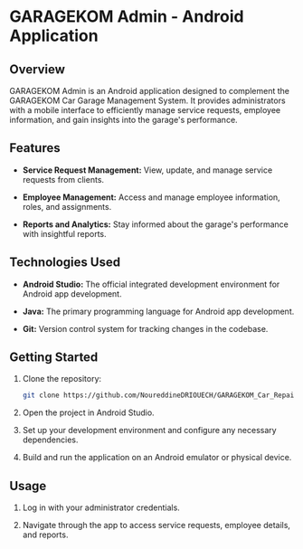 # GARAGEKOM Admin  - Android Application

## Overview

GARAGEKOM Admin is an Android application designed to complement the GARAGEKOM Car Garage Management System. It provides administrators with a mobile interface to efficiently manage service requests, employee information, and gain insights into the garage's performance.

## Features

- **Service Request Management:** View, update, and manage service requests from clients.
  
- **Employee Management:** Access and manage employee information, roles, and assignments.
  
- **Reports and Analytics:** Stay informed about the garage's performance with insightful reports.

## Technologies Used

- **Android Studio:** The official integrated development environment for Android app development.
  
- **Java:** The primary programming language for Android app development.
  
- **Git:** Version control system for tracking changes in the codebase.

## Getting Started

1. Clone the repository:

    ```bash
    git clone https://github.com/NoureddineDRIOUECH/GARAGEKOM_Car_Repair_Admin_Android_Application
    ```

2. Open the project in Android Studio.

3. Set up your development environment and configure any necessary dependencies.

4. Build and run the application on an Android emulator or physical device.

## Usage

1. Log in with your administrator credentials.

2. Navigate through the app to access service requests, employee details, and reports.


